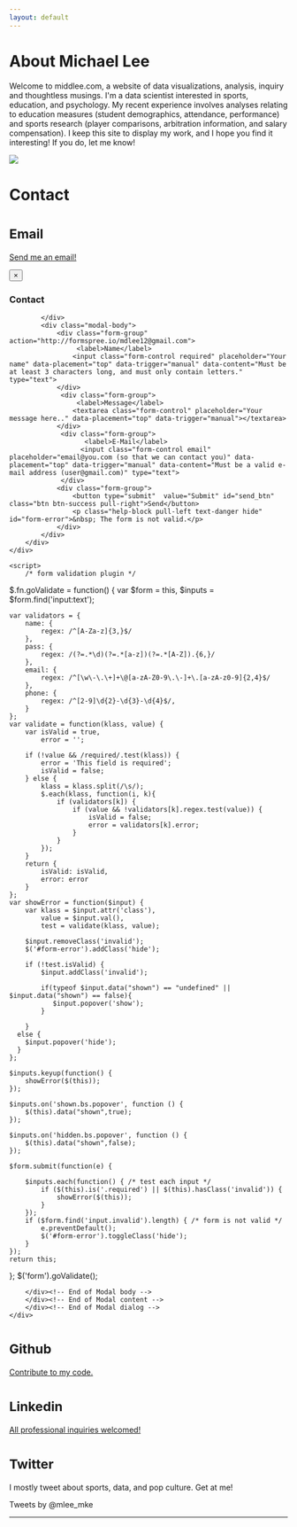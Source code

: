 ```yaml
---
layout: default
---
```


<div class="row">
<div class="container">
<div class="jumbotron">
<h1>About Michael Lee</h1>
</div></div></div>
<div class="row">
<div class="container">
<div class="col-md-12">
<p class="lead">
Welcome to middlee.com, a website of data visualizations, analysis, inquiry and thoughtless musings. I'm a data scientist interested in sports, education, and psychology. My recent experience involves analyses relating to education measures (student demographics, attendance, performance) and sports research (player comparisons, arbitration information, and salary compensation). I keep this site to display my work, and I hope you find it interesting! If you do, let me know!</p></div>
<div class="container">
<div class=".col-xs-6 col-sm-6">
<img src="/images/profile.jpg" class="img-responsive" itemprop="image" />
</div>
<div class="page-header">
  <h1>Contact</h1>
</div>
<div class=".col-xs-6 .col-sm-6">
<h1><small>Email</small></h1>

<a href="#myModal" data-toggle="modal">Send me an email!</a>
<div id="myModal" class="modal fade" tabindex="-1" role="dialog" aria-labelledby="myModalLabel" aria-hidden="true">
    <div class="modal-dialog">
    	   <div class="modal-content"></div>
    </div>
    <div class="modal-dialog">
      	 <div class="modal-content">
         	  <div class="modal-header">
	<input type="hidden" name="_next" value="about" />
               	 <button type="button" class="close" data-dismiss="modal" aria-hidden="true">×</button>
                	 <h3 id="myModalLabel">Contact</h3>

            </div>
            <div class="modal-body">
               	<div class="form-group" action="http://formspree.io/mdlee12@gmail.com">
                  	 <label>Name</label>
                   	<input class="form-control required" placeholder="Your name" data-placement="top" data-trigger="manual" data-content="Must be at least 3 characters long, and must only contain letters." type="text">
               	</div>
              	 <div class="form-group">
                  	 <label>Message</label>
                   	<textarea class="form-control" placeholder="Your message here.." data-placement="top" data-trigger="manual"></textarea>
                </div>
              	 <div class="form-group">
                	   <label>E-Mail</label>
                 	  <input class="form-control email" placeholder="email@you.com (so that we can contact you)" data-placement="top" data-trigger="manual" data-content="Must be a valid e-mail address (user@gmail.com)" type="text">
              	 </div>
               	<div class="form-group">
                   	<button type="submit"  value="Submit" id="send_btn" class="btn btn-success pull-right">Send</button>
                   	<p class="help-block pull-left text-danger hide" id="form-error">&nbsp; The form is not valid.</p>
                </div>
            </div>
        </div>
    </div>
</div>

	<script>
		/* form validation plugin */
$.fn.goValidate = function() {
    var $form = this,
        $inputs = $form.find('input:text');
  
    var validators = {
        name: {
            regex: /^[A-Za-z]{3,}$/
        },
        pass: {
            regex: /(?=.*\d)(?=.*[a-z])(?=.*[A-Z]).{6,}/
        },
        email: {
            regex: /^[\w\-\.\+]+\@[a-zA-Z0-9\.\-]+\.[a-zA-z0-9]{2,4}$/
        },
        phone: {
            regex: /^[2-9]\d{2}-\d{3}-\d{4}$/,
        }
    };
    var validate = function(klass, value) {
        var isValid = true,
            error = '';
            
        if (!value && /required/.test(klass)) {
            error = 'This field is required';
            isValid = false;
        } else {
            klass = klass.split(/\s/);
            $.each(klass, function(i, k){
                if (validators[k]) {
                    if (value && !validators[k].regex.test(value)) {
                        isValid = false;
                        error = validators[k].error;
                    }
                }
            });
        }
        return {
            isValid: isValid,
            error: error
        }
    };
    var showError = function($input) {
        var klass = $input.attr('class'),
            value = $input.val(),
            test = validate(klass, value);
      
        $input.removeClass('invalid');
        $('#form-error').addClass('hide');
        
        if (!test.isValid) {
            $input.addClass('invalid');
            
            if(typeof $input.data("shown") == "undefined" || $input.data("shown") == false){
               $input.popover('show');
            }
            
        }
      else {
        $input.popover('hide');
      }
    };
   
    $inputs.keyup(function() {
        showError($(this));
    });
  
    $inputs.on('shown.bs.popover', function () {
  		$(this).data("shown",true);
	});
  
    $inputs.on('hidden.bs.popover', function () {
  		$(this).data("shown",false);
	});
  
    $form.submit(function(e) {
      
        $inputs.each(function() { /* test each input */
        	if ($(this).is('.required') || $(this).hasClass('invalid')) {
            	showError($(this));
        	}
    	});
        if ($form.find('input.invalid').length) { /* form is not valid */
        	e.preventDefault();
            $('#form-error').toggleClass('hide');
        }
    });
    return this;
};
$('form').goValidate();
	</script>
	<script>
		$('#send_btn').popover({content: 'Thank You'},'click');	
	</script>

        </div><!-- End of Modal body -->
        </div><!-- End of Modal content -->
        </div><!-- End of Modal dialog -->
    </div>




<h1><small>Github</small></h1>
<a href="https://github.com/mdlee12">Contribute to my code.</a>
<h1><small>Linkedin</small></h1>
<a href="https://www.linkedin.com/in/middlee">All professional inquiries welcomed!</a>
<h1><small>Twitter</small></h1>
<p class="text-justify">I mostly tweet about sports, data, and pop culture. Get at me!</p>
<div class="twitter-timeline" href="https://twitter.com/mlee_mke" data-widget-id="568835700255363072">Tweets by @mlee_mke
	<script>!function(d,s,id){var js,fjs=d.getElementsByTagName(s)[0],p=/^http:/.test(d.location)?'http':'https';if(!d.getElementById(id)){js=d.createElement(s);js.id=id;js.src=p+"://platform.twitter.com/widgets.js";fjs.parentNode.insertBefore(js,fjs);}}(document,"script","twitter-wjs");</script>
</div>
</div>
</div>
<hr></hr>

</div>
</div>
